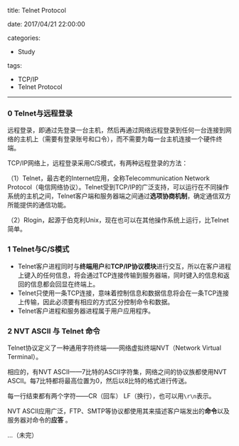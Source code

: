 title: Telnet Protocol

date: 2017/04/21 22:00:00

categories:

- Study

tags:

- TCP/IP
- Telnet Protocol

---

### 0  Telnet与远程登录

远程登录，即通过先登录一台主机，然后再通过网络远程登录到任何一台连接到网络的主机上（需要有登录账号和口令），而不需要为每一台主机连接一个硬件终端。

TCP/IP网络上，远程登录采用C/S模式，有两种远程登录的方法：

（1）Telnet，最古老的Internet应用，全称Telecommunication Network Protocol（电信网络协议）。Telnet受到TCP/IP的广泛支持，可以运行在不同操作系统的主机之间，Telnet客户端和服务器端之间通过**选项协商机制**，确定通信双方所能提供的通信功能。

（2）Rlogin，起源于伯克利Unix，现在也可以在其他操作系统上运行，比Telnet简单。

### 1  Telnet与C/S模式

- Telnet客户进程同时与**终端用户**和**TCP/IP协议模块**进行交互，所以在客户进程上键入的任何信息，将会通过TCP连接传输到服务器端，同时键入的信息和返回的信息都会回显在终端上。
- Telnet只使用一条TCP连接，意味着控制信息和数据信息将会在一条TCP连接上传输，因此必须要有相应的方式区分控制命令和数据。
- Telnet客户进程和服务器进程属于用户应用程序。

### 2  NVT ASCII 与 Telnet 命令

Telnet协议定义了一种通用字符终端——网络虚拟终端NVT（Network Virtual Terminal）。

相应的，有NVT ASCII——7比特的ASCII字符集，网络之间的协议族都使用NVT ASCII。每7比特都将最高位置为0，然后以8比特的格式进行传送。

每一行结束都有两个字符——CR（回车） LF（换行），也可以用`\r\n`表示。

NVT ASCII应用广泛，FTP、SMTP等协议都使用其来描述客户端发出的**命令**以及服务器对命令的**应答** 。

...（未完）

